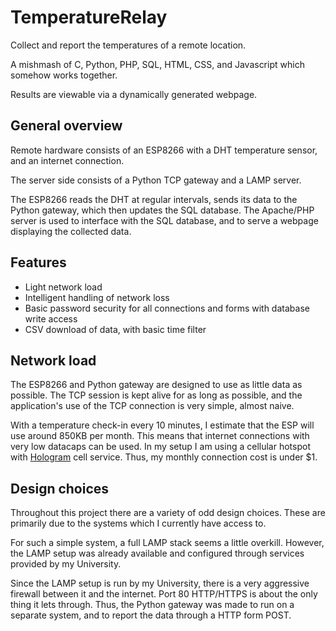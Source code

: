 # TemperatureRelay

Collect and report the temperatures of a remote location.

A mishmash of C, Python, PHP, SQL, HTML, CSS, and Javascript which somehow works together.

Results are viewable via a dynamically generated webpage.

## General overview

Remote hardware consists of an ESP8266 with a DHT temperature sensor, and an internet connection.

The server side consists of a Python TCP gateway and a LAMP server.

The ESP8266 reads the DHT at regular intervals, sends its data to the Python gateway, which then updates the SQL database. The Apache/PHP server is used to interface with the SQL database, and to serve a webpage displaying the collected data.

## Features

* Light network load
* Intelligent handling of network loss
* Basic password security for all connections and forms with database write access
* CSV download of data, with basic time filter

## Network load

The ESP8266 and Python gateway are designed to use as little data as possible. The TCP session is kept alive for as long as possible, and the application's use of the TCP connection is very simple, almost naive.

With a temperature check-in every 10 minutes, I estimate that the ESP will use around 850KB per month. This means that internet connections with very low datacaps can be used. In my setup I am using a cellular hotspot with [Hologram](https://hologram.io/) cell service. Thus, my monthly connection cost is under $1.

## Design choices

Throughout this project there are a variety of odd design choices. These are primarily due to the systems which I currently have access to. 

For such a simple system, a full LAMP stack seems a little overkill. However, the LAMP setup was already available and configured through services provided by my University.

Since the LAMP setup is run by my University, there is a very aggressive firewall between it and the internet. Port 80 HTTP/HTTPS is about the only thing it lets through. Thus, the Python gateway was made to run on a separate system, and to report the data through a HTTP form POST.

